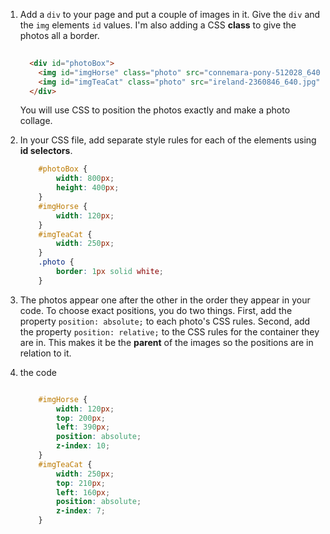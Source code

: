 1. Add a `div` to your page and put a couple of images in it. Give the `div` and the `img` elements `id` values. I'm also adding a CSS **class** to give the photos all a border.
    ```html
        
      <div id="photoBox">
        <img id="imgHorse" class="photo" src="connemara-pony-512028_640.jpg" alt="Connemara pony" />
        <img id="imgTeaCat" class="photo" src="ireland-2360846_640.jpg" alt="Even cats drink tea in Ireland!" />
      </div>
    ```
    You will use CSS to position the photos exactly and make a photo collage.
2. In your CSS file, add separate style rules for each of the elements using **id selectors**.
    ```css
        #photoBox {
            width: 800px;
            height: 400px;
        }
        #imgHorse {
            width: 120px;
        }
        #imgTeaCat {
            width: 250px;
        }
        .photo {
            border: 1px solid white;
        }
    ```

3. The photos appear one after the other in the order they appear in your code. To choose exact positions, you do two things. First, add the property `position: absolute;` to each photo's CSS rules. Second, add the property `position: relative;` to the CSS rules for the container they are in. This makes it be the **parent** of the images so the positions are in relation to it.
2. the code
    ```css

        #imgHorse {
            width: 120px;
            top: 200px;
            left: 390px;
            position: absolute;
            z-index: 10;
        }
        #imgTeaCat {
            width: 250px;
            top: 210px;
            left: 160px;
            position: absolute;
            z-index: 7;
        }
    ```